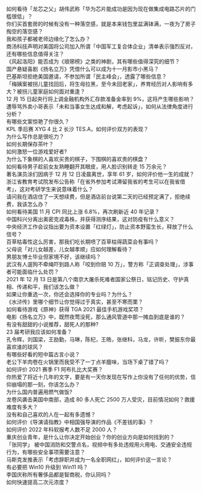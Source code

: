 如何看待「龙芯之父」胡伟武称「华为芯片能成功是因为现在做集成电路芯片的门槛很低」？  
你们买首套房的时候有没有一种落空感，就是本来钱包里盆满钵满，一夜为了房子掏空的落空感？  
我和孩子都被老师边缘化了怎么办？  
商汤科技声明对美国将公司加入所谓「中国军工复合体企业」清单表示强烈反对，还有哪些信息值得关注？  
《风起洛阳》能否成为《琅琊榜》之类的神剧，其有哪些值得深究的细节？  
国产悬疑喜剧《扬名立万》凭借什么可以成为十一月影市小黑马？  
巴基斯坦拒绝美国邀请，不参加所谓「民主峰会」，透露了哪些信息？  
「梅姨案被拐儿童找回后，将生母拉黑，至今未回老家」，养育经历对人影响有多大？被拐儿童家庭如何面对重逢？  
12 月 15 日起央行将上调金融机构外汇存款准备金率到 9%，这将产生哪些影响？  
遭辱骂外卖小哥表示「未和当事女生达成和解，考虑起诉」，如何从法律角度进行分析？  
有哪些文案惊艳了你很久？  
KPL 季后赛 XYG 4 比 2 长沙 TES.A，如何评价双方的表现？  
为什么写作总是很吃力？  
如何长期保存茶叶？  
如何激怒一位游戏爱好者?  
为什么下象棋的人喜欢买贵的棋子，下围棋的喜欢贵的棋盘？  
如何看待男子趁前女友熟睡翻开其眼皮，用人脸识别转走 15 万余元？  
著名演员涂们因病于 12 月 12 日凌晨离世，享年 61 岁，如何评价他一生的成就？  
浙江省教育考试院发布公告称「在省外参加考试滞留我省的考生可以在我省借考」，这对考研学生来说意味着什么？  
请问我在酒店住了一天想续费，但是酒店前台说第二天的已经预定满了，拒绝续费，我该怎么办？  
如何看待美国 11 月 CPI 同比上涨 6.8%，再次刷新近 40 年记录？  
中国科兴分离出奥密克戎毒株，并获得测序结果，这对防疫有什么意义？  
中央经济工作会议指出要为资本设置「红绿灯」，防止资本野蛮生长，释放了什么信号？  
百草枯毒性这么厉害，那我们吃长期喷了百草枯得蔬菜会有事吗？  
父母说「对儿女越差，儿女越孝顺」应如何理解看待？  
男朋友博士毕业但家境不好，该继续吗？  
武汉有人遛狗不牵绳吓到路人称「咬到你赔 10 万」，警方称「正调查处理」，涉事者可能面临什么处罚？  
2021 年 12 月 13 日是第八个南京大屠杀死难者国家公祭日，铭记历史、守护真相、传递和平，我们该怎么做？  
如果让你重选一次，你还会选择你的专业吗？为什么？  
《水浒传》里哪个细节让你觉得过于真实，甚至不寒而栗？  
如何看待游戏《原神》获得 TGA 2021 最佳手机游戏奖项？  
电影《扬名立万》中，既然夜莺没死，那么通风管道中那一摊血到底是谁的？  
有没有甜甜的小说推荐，甜死人的那种?  
23 届考研我应该如何准备？  
孔令辉，刘国梁，王励勤，马琳，陈杞，王皓，张继科，马龙，许昕，樊振东你最喜欢谁的球风？  
有哪些好看的短中篇古言小说？  
老公下羊肉卷在火锅里而我受不了一丁点羊膻味，当场下桌了错了吗？  
如何评价 2021 赛季 F1 阿布扎比大奖赛？  
你热爱了将近十几年的文字，要是有一天你发现在写作上你没有了任何的优势，信仰崩塌的那一刻，你该怎么办？  
为什么国内普遍用燃气做饭?  
龙卷风袭击美国中南部，造成 80 多人死亡 2500 万人受灾，目前情况如何？救援难度有多大？  
没有和自己喜欢的人在一起有多遗憾？  
如何评价《导演请指教》中相国强导演的作品《不差钱的事》？  
如何评价 2022 年科软报考人数不足 2000 人？  
重庆创业青年，是什么让你决定开始创业？你的创业方向是如何找到的？  
「张同学」 被中国消防和交警点名，视频中有多处违规用火用电、交通安全违规行为，有哪些安全事项需要注意？  
马斯克发推表示「考虑辞职并成为一名全职网红」，如何评价这一言论？  
有必要把 Win10 升级到 Win11 吗？  
李国庆称所有奢侈品都是智商税，你认同吗？  
如何快速提高二次元浓度？  
